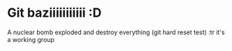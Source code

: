 # Git baziiiiiiiiiii :D

A nuclear bomb exploded and destroy everything (git hard reset test) :tr
it's a working group